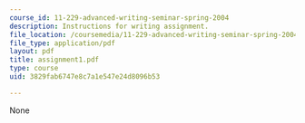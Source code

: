 ```yaml
---
course_id: 11-229-advanced-writing-seminar-spring-2004
description: Instructions for writing assignment.
file_location: /coursemedia/11-229-advanced-writing-seminar-spring-2004/3829fab6747e8c7a1e547e24d8096b53_assignment1.pdf
file_type: application/pdf
layout: pdf
title: assignment1.pdf
type: course
uid: 3829fab6747e8c7a1e547e24d8096b53

---
```

None